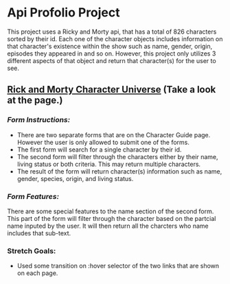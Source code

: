 # Api Profolio Project
This project uses a Ricky and Morty api, that has a total of 826 characters sorted by their id. Each one of the character objects includes information on that character's existence within the show such as name, gender, origin, episodes they appeared in and so on. However, this project only utilizes 3 different aspects of that object and return that character(s) for the user to see.

[Rick and Morty Character Universe](https://shanicegrif.github.io/apiport-project/) (Take a look at the page.)
---

### *Form Instructions:*
- There are two separate forms that are on the Character Guide page. However the user is only allowed to submit one of the forms.
- The first form will search for a single character by their id. 
- The second form will filter through the characters either by their name, living status or both criteria. This may return multiple characters.
- The result of the form will return character(s) information such as name, gender, species, origin, and living status.

### *Form Features:*
There are some special features to the name section of the second form. This part of the form will filter through the character based on the partcial name inputed by the user. It will then return all the charcters who name includes that sub-text.

### Stretch Goals:
- Used some transition on :hover selector of the two links that are shown on each page.
